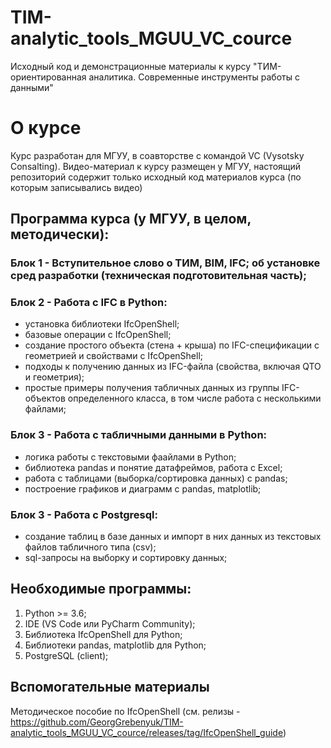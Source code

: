 # TIM-analytic_tools_MGUU_VC_cource
Исходный код и демонстрационные материалы к курсу "ТИМ-ориентированная аналитика. Современные инструменты работы с данными"



# О курсе 
Курс разработан для МГУУ, в соавторстве с командой VC (Vysotsky Consalting). Видео-материал к курсу размещен у МГУУ, настоящий репозиторий содержит только исходный код материалов курса (по которым записывались видео)

## Программа курса (у МГУУ,  в целом, методически):
### Блок 1 - Вступительное слово о ТИМ, BIM, IFC; об установке сред разработки (техническая подготовительная часть);

### Блок 2 - Работа с IFC в Python:
- установка библиотеки IfcOpenShell;
- базовые операции с IfcOpenShell;
- создание простого объекта (стена + крыша) по IFC-спецификации с геометрией и свойствами с IfcOpenShell;
- подходы к получению данных из IFC-файла (свойства, включая QTO и геометрия);
- простые примеры получения табличных данных из группы IFC-объектов определенного класса, в том числе работа с несколькими файлами;

### Блок 3 - Работа с табличными данными в Python:
- логика работы с текстовыми фаайлами в Python;
- библиотека pandas и понятие датафреймов, работа с Excel;
- работа с таблицами (выборка/сортировка данных) с pandas;
- построение графиков и диаграмм с pandas, matplotlib;

### Блок 3 - Работа с Postgresql:
- создание таблиц в базе данных и импорт в них данных из текстовых файлов табличного типа (csv);
- sql-запросы на выборку и сортировку данных;


## Необходимые программы:
1. Python >= 3.6;
2. IDE (VS Code или PyCharm Community);
3. Библиотека IfcOpenShell для Python;
4. Библиотеки pandas, matplotlib для Python;
4. PostgreSQL (client);

## Вспомогательные материалы
Методическое пособие по IfcOpenShell (см. релизы - https://github.com/GeorgGrebenyuk/TIM-analytic_tools_MGUU_VC_cource/releases/tag/IfcOpenShell_guide)
